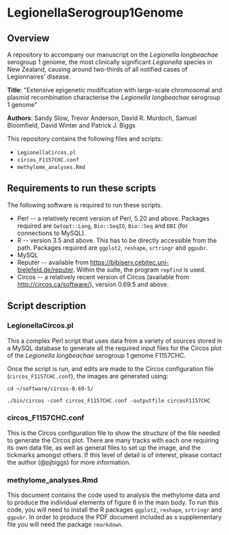 # LegionellaSerogroup1Genome

## Overview

A repository to accompany our manuscript on the *Legionella longbeachae* serogroup 1 genome, the most clinically significant *Legionella* species in New Zealand, causing around two-thirds of all notified cases of Legionnaires’ disease.

**Title**: "Extensive epigenetic modification with large-scale chromosomal and plasmid recombination characterise the *Legionella longbeachae* serogroup 1 genome"

**Authors**: Sandy Slow, Trevor Anderson, David R. Murdoch, Samuel Bloomfield, David Winter and Patrick J. Biggs

This repository contains the following files and scripts:
* `LegionellaCircos.pl`
* `circos_F1157CHC.conf`
* `methylome_analyses.Rmd`


## Requirements to run these scripts 

The following software is required to run these scripts.

* Perl -- a relatively recent version of Perl, 5.20 and above.  Packages required are `Getopt::Long`, `Bio::SeqIO`, `Bio::Seq` and `DBI` (for connections to MySQL).
* R -- version 3.5 and above.  This has to be directly accessible from the path. Packages required are `ggplot2`, `reshape`, `srtringr` and `ggpubr`. 
* MySQL
* Reputer -- available from https://bibiserv.cebitec.uni-bielefeld.de/reputer.  Within the suite, the program `repfind` is used.
* Circos -- a relatively recent version of Circos (available from http://circos.ca/software/), version 0.69.5 and above.


## Script description

### LegionellaCircos.pl

This a complex Perl script that uses data from a variety of sources stored in a MySQL database to generate all the required input files for the Circos plot of the *Legionella longbeachae* serogroup 1 genome F1157CHC.  

Once the script is run, and edits are made to the Circos configuration file (`circos_F1157CHC.conf`), the images are generated using:

`cd ~/software/circos-0.69-5/`

`./bin/circos -conf circos_F1157CHC.conf -outputfile circosF1157CHC`


### circos_F1157CHC.conf

This is the Circos configuration file to show the structure of the file needed to generate the Circos plot.  There are many tracks with each one requiring its own data file, as well as general files to set up the image, and the tickmarks amongst others.  If this level of detail is of interest, please contact the author (@pjbiggs) for more information. 


### methylome_analyses.Rmd

This document contains the code used to analysis the methylome data and to produce the individual elements of figure 6 in the main body. To run this code, you will need to install the R packages `ggplot2`, `reshape`, `srtringr` and `ggpubr`.  In order to produce the PDF document included as s supplementary file you will need the package `rmarkdown`.
